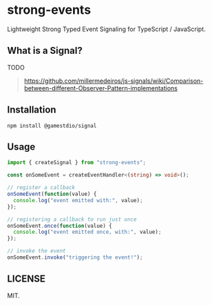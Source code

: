 # strong-events

Lightweight Strong Typed Event Signaling for TypeScript / JavaScript.

## What is a Signal?

TODO
> https://github.com/millermedeiros/js-signals/wiki/Comparison-between-different-Observer-Pattern-implementations

## Installation

```
npm install @gamestdio/signal
```

## Usage

```typescript
import { createSignal } from "strong-events";

const onSomeEvent = createEventHandler<(string) => void>();

// register a callback
onSomeEvent(function(value) {
  console.log("event emitted with:", value);
});

// registering a callback to run just once
onSomeEvent.once(function(value) {
  console.log("event emitted once, with:", value);
});

// invoke the event
onSomeEvent.invoke("triggering the event!");
```


## LICENSE

MIT.
